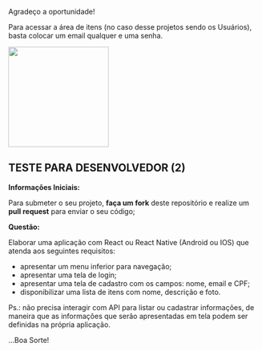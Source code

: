
Agradeço a oportunidade!

Para acessar a área de itens (no caso desse projetos sendo os Usuários), basta colocar um email qualquer e uma senha.

<img src="https://mvarandas.com.br/static/default/images/menew-bymv.png" width="200">

## **TESTE PARA DESENVOLVEDOR (2)**

**Informações Iniciais:**

Para submeter o seu projeto, **faça um fork** deste repositório e realize um **pull request** para enviar o seu código;

**Questão:**

Elaborar uma aplicação com React ou React Native (Android ou IOS) que atenda aos seguintes requisitos:

 - apresentar um menu inferior para navegação;
 - apresentar uma tela de login;
 - apresentar uma tela de cadastro com os campos: nome, email e CPF;
 - disponibilizar uma lista de itens com nome, descrição e foto.
 
Ps.: não precisa interagir com API para listar ou cadastrar informações, de maneira que as informações que serão apresentadas em tela podem ser definidas na própria aplicação.
 
...Boa Sorte!
